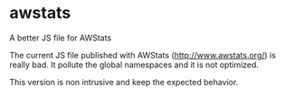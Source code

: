 awstats
=======

A better JS file for AWStats

The current JS file published with AWStats (http://www.awstats.org/) is really bad.
It pollute the global namespaces and it is not optimized.

This version is non intrusive and keep the expected behavior.

